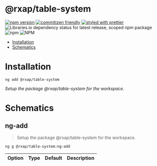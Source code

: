 @rxap/table-system
======

[![npm version](https://img.shields.io/npm/v/@rxap/table-system?style=flat-square)](https://www.npmjs.com/package/@rxap/table-system)
[![commitizen friendly](https://img.shields.io/badge/commitizen-friendly-brightgreen.svg?style=flat-square)](https://commitizen.github.io/cz-cli/)
[![styled with prettier](https://img.shields.io/badge/styled_with-prettier-ff69b4.svg?style=flat-square)](https://github.com/prettier/prettier)
![Libraries.io dependency status for latest release, scoped npm package](https://img.shields.io/librariesio/release/npm/@rxap/table-system)
![npm](https://img.shields.io/npm/dm/@rxap/table-system)
![NPM](https://img.shields.io/npm/l/@rxap/table-system)

> 

- [Installation](#installation)
- [Schematics](#schematics)

# Installation

```
ng add @rxap/table-system
```

*Setup the package @rxap/table-system for the workspace.*

# Schematics

## ng-add
> Setup the package @rxap/table-system for the workspace.

```
ng g @rxap/table-system:ng-add
```

Option | Type | Default | Description
--- | --- | --- | ---


